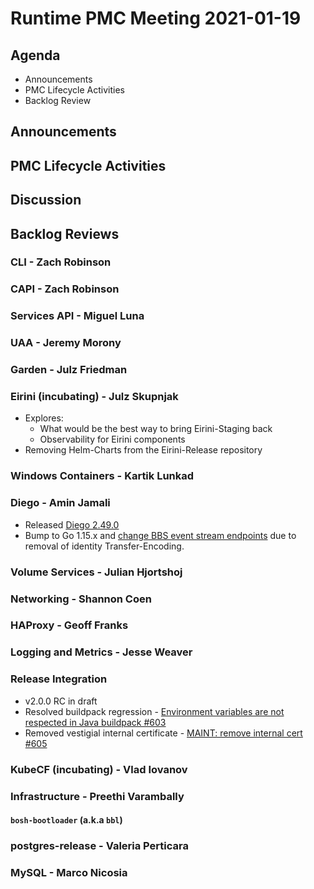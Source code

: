# Runtime PMC Meeting 2021-01-19

## Agenda

* Announcements
* PMC Lifecycle Activities
* Backlog Review


## Announcements


## PMC Lifecycle Activities


## Discussion



## Backlog Reviews

### CLI - Zach Robinson


### CAPI - Zach Robinson


### Services API - Miguel Luna


### UAA - Jeremy Morony


### Garden - Julz Friedman


### Eirini (incubating) - Julz Skupnjak
- Explores: 
  - What would be the best way to bring Eirini-Staging back
  - Observability for Eirini components
- Removing Helm-Charts from the Eirini-Release repository

### Windows Containers - Kartik Lunkad


### Diego - Amin Jamali
- Released [Diego
  2.49.0](https://github.com/cloudfoundry/diego-release/releases/tag/v2.49.0)
- Bump to Go 1.15.x and [change BBS event stream
  endpoints](https://github.com/cloudfoundry/diego-release/pull/553) due to
  removal of identity Transfer-Encoding.

### Volume Services - Julian Hjortshoj


### Networking - Shannon Coen


### HAProxy - Geoff Franks


### Logging and Metrics - Jesse Weaver


### Release Integration
- v2.0.0 RC in draft
- Resolved buildpack regression - [Environment variables are not respected in Java buildpack #603](https://github.com/cloudfoundry/cf-for-k8s/issues/603)
- Removed vestigial internal certificate - [MAINT: remove internal cert #605](https://github.com/cloudfoundry/cf-for-k8s/pull/605)


### KubeCF (incubating) - Vlad Iovanov


### Infrastructure - Preethi Varambally

#### `bosh-bootloader` (a.k.a `bbl`)


### postgres-release - Valeria Perticara


### MySQL - Marco Nicosia
